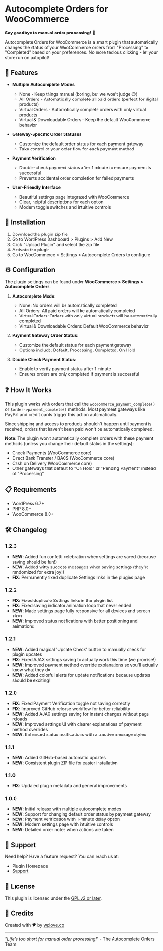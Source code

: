 # Autocomplete Orders for WooCommerce

**Say goodbye to manual order processing!** 👋

Autocomplete Orders for WooCommerce is a smart plugin that automatically changes the status of your WooCommerce orders from "Processing" to "Completed" based on your preferences. No more tedious clicking - let your store run on autopilot!

## 🚀 Features

* **Multiple Autocomplete Modes**
  * None - Keep things manual (boring, but we won't judge 😉)
  * All Orders - Automatically complete all paid orders (perfect for digital products)
  * Virtual Orders - Automatically complete orders with only virtual products
  * Virtual & Downloadable Orders - Keep the default WooCommerce behavior

* **Gateway-Specific Order Statuses**
  * Customize the default order status for each payment gateway
  * Take control of your order flow for each payment method

* **Payment Verification**
  * Double-check payment status after 1 minute to ensure payment is successful
  * Prevents accidental order completion for failed payments

* **User-Friendly Interface**
  * Beautiful settings page integrated with WooCommerce
  * Clear, helpful descriptions for each option
  * Modern toggle switches and intuitive controls

## 🔌 Installation

1. Download the plugin zip file
2. Go to WordPress Dashboard > Plugins > Add New
3. Click "Upload Plugin" and select the zip file
4. Activate the plugin
5. Go to WooCommerce > Settings > Autocomplete Orders to configure

## ⚙️ Configuration

The plugin settings can be found under **WooCommerce > Settings > Autocomplete Orders**.

1. **Autocomplete Mode**:
   * None: No orders will be automatically completed
   * All Orders: All paid orders will be automatically completed
   * Virtual Orders: Orders with only virtual products will be automatically completed
   * Virtual & Downloadable Orders: Default WooCommerce behavior

2. **Payment Gateway Order Status**:
   * Customize the default status for each payment gateway
   * Options include: Default, Processing, Completed, On Hold

3. **Double Check Payment Status**:
   * Enable to verify payment status after 1 minute
   * Ensures orders are only completed if payment is successful

## ❓ How It Works

This plugin works with orders that call the `woocommerce_payment_complete()` or `$order->payment_complete()` methods. Most payment gateways like PayPal and credit cards trigger this action automatically.

Since shipping and access to products shouldn't happen until payment is received, orders that haven't been paid won't be automatically completed.

**Note:** The plugin won't automatically complete orders with these payment methods (unless you change their default status in the settings):
* Check Payments (WooCommerce core)
* Direct Bank Transfer / BACS (WooCommerce core)
* Cash on Delivery (WooCommerce core)
* Other gateways that default to "On Hold" or "Pending Payment" instead of "Processing"

## 📋 Requirements

* WordPress 6.7+
* PHP 8.0+
* WooCommerce 8.0+

## 🛠️ Changelog

### 1.2.3
* **NEW**: Added fun confetti celebration when settings are saved (because saving should be fun!)
* **NEW**: Added witty success messages when saving settings (they're randomized for extra joy!)
* **FIX**: Permanently fixed duplicate Settings links in the plugins page

### 1.2.2
* **FIX**: Fixed duplicate Settings links in the plugin list
* **FIX**: Fixed saving indicator animation loop that never ended
* **NEW**: Made settings page fully responsive for all devices and screen sizes
* **NEW**: Improved status notifications with better positioning and animations

### 1.2.1
* **NEW**: Added magical 'Update Check' button to manually check for plugin updates
* **FIX**: Fixed AJAX settings saving to actually work this time (we promise!)
* **NEW**: Improved payment method override explanations so you'll actually know what they do
* **NEW**: Added colorful alerts for update notifications because updates should be exciting!

### 1.2.0
* **FIX**: Fixed Payment Verification toggle not saving correctly
* **FIX**: Improved GitHub release workflow for better reliability  
* **NEW**: Added AJAX settings saving for instant changes without page reloads
* **NEW**: Improved settings UI with clearer explanations of payment method overrides
* **NEW**: Enhanced status notifications with attractive message styles

### 1.1.1
* **NEW**: Added GitHub-based automatic updates
* **NEW**: Consistent plugin ZIP file for easier installation

### 1.1.0
* **FIX**: Updated plugin metadata and general improvements

### 1.0.0
* **NEW**: Initial release with multiple autocomplete modes
* **NEW**: Support for changing default order status by payment gateway
* **NEW**: Payment verification with 1-minute delay option
* **NEW**: Modern settings page with intuitive controls
* **NEW**: Detailed order notes when actions are taken

## 🌟 Support

Need help? Have a feature request? You can reach us at:
* [Plugin Homepage](https://wplove.co/community/space/plugins-themes/home)
* [Support](https://wplove.co)

## 📝 License

This plugin is licensed under the [GPL v2 or later](https://www.gnu.org/licenses/gpl-2.0.html).

## 🙏 Credits

Created with ❤️ by [wplove.co](https://wplove.co/community/space/plugins-themes/home)

---

*"Life's too short for manual order processing!"* - The Autocomplete Orders Team 